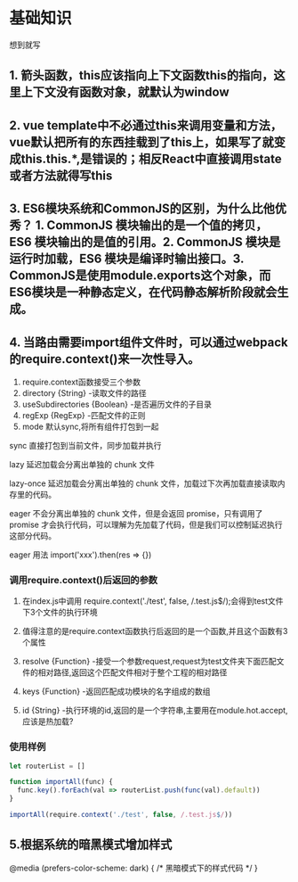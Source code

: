 # 基础知识

想到就写

## 1. 箭头函数，this应该指向上下文函数this的指向，这里上下文没有函数对象，就默认为window

## 2. vue template中不必通过this来调用变量和方法，vue默认把所有的东西挂载到了this上，如果写了就变成this.this.*,是错误的；相反React中直接调用state或者方法就得写this

## 3. ES6模块系统和CommonJS的区别，为什么比他优秀？  1. CommonJS 模块输出的是一个值的拷贝，ES6 模块输出的是值的引用。2. CommonJS 模块是运行时加载，ES6 模块是编译时输出接口。3. CommonJS是使用module.exports这个对象，而ES6模块是一种静态定义，在代码静态解析阶段就会生成。

## 4. 当路由需要import组件文件时，可以通过webpack的require.context()来一次性导入。

  1. require.context函数接受三个参数
  2. directory {String} -读取文件的路径
  3. useSubdirectories {Boolean} -是否遍历文件的子目录
  4. regExp {RegExp} -匹配文件的正则
  5. mode 默认sync,将所有组件打包到一起

  sync 直接打包到当前文件，同步加载并执行

  lazy 延迟加载会分离出单独的 chunk 文件

  lazy-once 延迟加载会分离出单独的 chunk 文件，加载过下次再加载直接读取内存里的代码。

  eager 不会分离出单独的 chunk 文件，但是会返回 promise，只有调用了 promise 才会执行代码，可以理解为先加载了代码，但是我们可以控制延迟执行这部分代码。

  eager 用法 import('xxx').then(res => {})

### 调用require.context()后返回的参数
1. 在index.js中调用 require.context('./test', false, /.test.js$/);会得到test文件下3个文件的执行环境

2. 值得注意的是require.context函数执行后返回的是一个函数,并且这个函数有3个属性

3. resolve {Function} -接受一个参数request,request为test文件夹下面匹配文件的相对路径,返回这个匹配文件相对于整个工程的相对路径

4. keys {Function} -返回匹配成功模块的名字组成的数组

5. id {String} -执行环境的id,返回的是一个字符串,主要用在module.hot.accept,应该是热加载?

### 使用样例

```javascript
let routerList = []

function importAll(func) {
  func.key().forEach(val => routerList.push(func(val).default))
}

importAll(require.context('./test', false, /.test.js$/))
```

## 5.根据系统的暗黑模式增加样式
@media (prefers-color-scheme: dark) {
    /* 黑暗模式下的样式代码 */
}